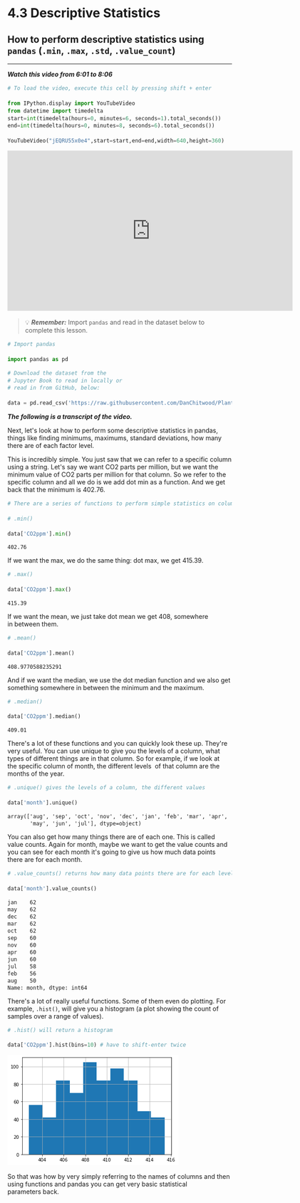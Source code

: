 # 4.3 Descriptive Statistics

## How to perform descriptive statistics using `pandas` (`.min`, `.max`, `.std`, `.value_count`)
____

***Watch this video from 6:01 to 8:06***


```python
# To load the video, execute this cell by pressing shift + enter

from IPython.display import YouTubeVideo
from datetime import timedelta
start=int(timedelta(hours=0, minutes=6, seconds=1).total_seconds())
end=int(timedelta(hours=0, minutes=8, seconds=6).total_seconds())

YouTubeVideo("jEQRU55x0e4",start=start,end=end,width=640,height=360)
```





<iframe
    width="640"
    height="360"
    src="https://www.youtube.com/embed/jEQRU55x0e4?start=361&end=486"
    frameborder="0"
    allowfullscreen
></iframe>




> 💡 ***Remember:*** Import `pandas` and read in the dataset below to complete this lesson.


```python
# Import pandas

import pandas as pd
```


```python
# Download the dataset from the
# Jupyter Book to read in locally or 
# read in from GitHub, below:

data = pd.read_csv('https://raw.githubusercontent.com/DanChitwood/PlantsAndPython/master/co2_mlo_weekly.csv')
```

***The following is a transcript of the video.***

Next, let's look at how to perform some descriptive statistics in pandas, things like finding minimums, maximums, standard deviations, how many there are of each factor level.

This is incredibly simple. You just saw that we can refer to a specific column using a string. Let's say we want CO2 parts per million, but we want the minimum value of CO2 parts per million for that column. So we refer to the specific column and all we do is we add dot min as a function. And we get back that the minimum is 402.76.


```python
# There are a series of functions to perform simple statistics on columns

# .min()

data['CO2ppm'].min()
```




    402.76



If we want the max, we do the same thing: dot max, we get 415.39.


```python
# .max()

data['CO2ppm'].max()
```




    415.39



If we want the mean, we just take dot mean we get 408, somewhere in between them.


```python
# .mean()

data['CO2ppm'].mean()
```




    408.9770588235291



And if we want the median, we use the dot median function and we also get something somewhere in between the minimum and the maximum. 


```python
# .median()

data['CO2ppm'].median()
```




    409.01



There's a lot of these functions and you can quickly look these up. They're very useful. You can use unique to give you the levels of a column, what types of different things are in that column. So for example, if we look at the specific column of month, the different levels 
of that column are the months of the year.  


```python
# .unique() gives the levels of a column, the different values

data['month'].unique()
```




    array(['aug', 'sep', 'oct', 'nov', 'dec', 'jan', 'feb', 'mar', 'apr',
           'may', 'jun', 'jul'], dtype=object)



You can also get how many things there are of each one. This is called value counts. Again for month, maybe we want to get the value counts and you can see for each month it's going to give us how much data points there are for each month.


```python
# .value_counts() returns how many data points there are for each level

data['month'].value_counts()
```




    jan    62
    may    62
    dec    62
    mar    62
    oct    62
    sep    60
    nov    60
    apr    60
    jun    60
    jul    58
    feb    56
    aug    50
    Name: month, dtype: int64



There's a lot of really useful functions. Some of them even do plotting. For example, `.hist()`, will give you a histogram (a plot showing the count of samples over a range of values).


```python
# .hist() will return a histogram

data['CO2ppm'].hist(bins=10) # have to shift-enter twice
```



    
![png](assets/output_4_3/output_21_1.png)
    


So that was how by very simply referring to the names of columns and then using functions and pandas you can get very basic statistical parameters back.
